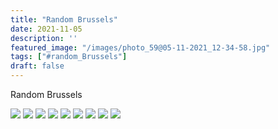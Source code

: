 ```yaml
---
title: "Random Brussels"
date: 2021-11-05
description: ''
featured_image: "/images/photo_59@05-11-2021_12-34-58.jpg"
tags: ["#random_Brussels"]
draft: false
---
```


Random Brussels

![](/images/photo_59@05-11-2021_12-34-58.jpg)
![](/images/photo_60@05-11-2021_12-34-59.jpg)
![](/images/photo_61@05-11-2021_12-34-59.jpg)
![](/images/photo_62@05-11-2021_12-34-59.jpg)
![](/images/photo_63@05-11-2021_12-34-59.jpg)
![](/images/photo_64@05-11-2021_12-34-59.jpg)
![](/images/photo_65@05-11-2021_12-34-59.jpg)
![](/images/photo_66@05-11-2021_12-34-59.jpg)
![](/images/photo_67@05-11-2021_12-34-59.jpg)